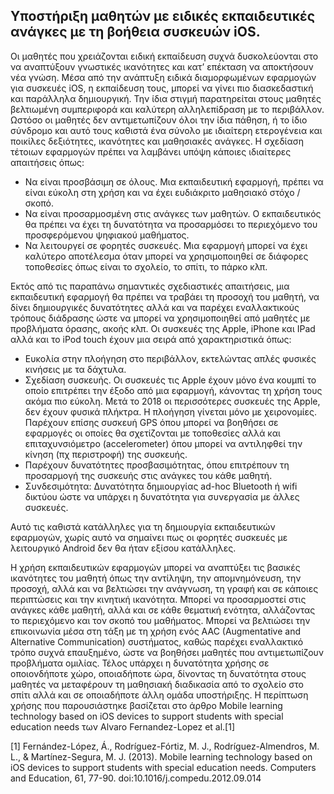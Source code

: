 ## Υποστήριξη μαθητών με ειδικές εκπαιδευτικές ανάγκες με τη βοήθεια συσκευών iOS.

Οι μαθητές που χρειάζονται ειδική εκπαίδευση συχνά δυσκολεύονται στο να αναπτύξουν γνωστικές ικανότητες και κατ’ επέκταση να αποκτήσουν νέα γνώση. Μέσα από την ανάπτυξη ειδικά διαμορφωμένων εφαρμογών για συσκευές iOS, η εκπαίδευση τους, μπορεί να γίνει πιο διασκεδαστική και παράλληλα δημιουργική. Την ίδια στιγμή παρατηρείται στους μαθητές βελτιωμένη συμπεριφορά και καλύτερη αλληλεπίδραση με το περιβάλλον. Ωστόσο οι μαθητές δεν αντιμετωπίζουν όλοι την ίδια πάθηση, ή το ίδιο σύνδρομο και αυτό τους καθιστά ένα σύνολο με ιδιαίτερη ετερογένεια και ποικίλες δεξιότητες, ικανότητες και μαθησιακές ανάγκες.
Η σχεδίαση τέτοιων εφαρμογών πρέπει να λαμβάνει υπόψη κάποιες ιδιαίτερες απαιτήσεις όπως:

* Να είναι προσβάσιμη σε όλους. Μια εκπαιδευτική εφαρμογή, πρέπει να είναι εύκολη στη χρήση και να έχει ευδιάκριτο μαθησιακό στόχο / σκοπό.
* Να είναι προσαρμοσμένη στις ανάγκες των μαθητών. Ο εκπαιδευτικός θα πρέπει να έχει τη δυνατότητα να προσαρμόσει το περιεχόμενο του προσφερόμενου ψηφιακού μαθήματος.
* Να λειτουργεί  σε φορητές συσκευές. Μια εφαρμογή μπορεί να έχει καλύτερο αποτέλεσμα όταν μπορεί να χρησιμοποιηθεί σε διάφορες τοποθεσίες όπως είναι το σχολείο, το σπίτι, το πάρκο κλπ.

Εκτός από τις παραπάνω σημαντικές σχεδιαστικές απαιτήσεις, μια εκπαιδευτική εφαρμογή θα πρέπει να τραβάει τη προσοχή του μαθητή, να δίνει δημιουργικές δυνατότητες αλλά και να παρέχει εναλλακτικούς τρόπους διάδρασης ώστε να μπορεί να χρησιμοποιηθεί από μαθητές με προβλήματα όρασης, ακοής κλπ.
Οι συσκευές της Apple, iPhone και IPad αλλά και το iPod touch έχουν μια σειρά από χαρακτηριστικά όπως:

* Ευκολία στην πλοήγηση στο περιβάλλον, εκτελώντας απλές φυσικές κινήσεις με τα δάχτυλα.
* Σχεδίαση συσκευής. Οι συσκευές τις Apple έχουν μόνο ένα κουμπί το οποίο επιτρέπει την έξοδο από μια εφαρμογή, κάνοντας τη χρήση τους ακόμα πιο εύκολη. Μετά το 2018 οι περισσότερες συσκευές της Apple, δεν έχουν φυσικά πλήκτρα. Η πλοήγηση γίνεται μόνο με χειρονομίες. Παρέχουν επίσης συσκευή GPS όπου μπορεί να βοηθήσει σε εφαρμογές οι οποίες θα σχετίζονται με τοποθεσίες αλλά και επιταχυνσιόμετρο (accelerometer) όπου μπορεί να αντιληφθεί την κίνηση (πχ περιστροφή) της συσκευής.
* Παρέχουν δυνατότητες προσβασιμότητας, όπου επιτρέπουν τη προσαρμογή της συσκευής στις ανάγκες του κάθε μαθητή.
* Συνδεσιμότητα: Δυνατότητα δημιουργίας  ad-hoc Bluetooth ή wifi δικτύου ώστε να υπάρχει η δυνατότητα για συνεργασία με άλλες συσκευές.

Αυτό τις καθιστά κατάλληλες για τη δημιουργία εκπαιδευτικών εφαρμογών, χωρίς αυτό να σημαίνει πως οι φορητές συσκευές με λειτουργικό Android δεν θα ήταν εξίσου κατάλληλες.

Η χρήση εκπαιδευτικών εφαρμογών μπορεί να αναπτύξει τις βασικές ικανότητες του μαθητή όπως την αντίληψη, την απομνημόνευση, την προσοχή, αλλά και να βελτιώσει την ανάγνωση, τη γραφή και σε κάποιες περιπτώσεις και την κινητική ικανότητα. Μπορεί να προσαρμοστεί στις ανάγκες κάθε μαθητή, αλλά και σε κάθε θεματική ενότητα, αλλάζοντας το περιεχόμενο και τον σκοπό του μαθήματος. Μπορεί να βελτιώσει την επικοινωνία μέσα στη τάξη με τη χρήση ενός AAC (Augmentative and Alternative Communication) συστήματος, καθώς παρέχει εναλλακτικό τρόπο συχνά επαυξημένο, ώστε να βοηθήσει μαθητές που αντιμετωπίζουν προβλήματα ομιλίας. Τέλος υπάρχει η δυνατότητα χρήσης σε οποιονδήποτε χώρο, οποιαδήποτε ώρα, δίνοντας τη δυνατότητα στους μαθητές να μεταφέρουν τη μαθησιακή διαδικασία από το σχολείο στο σπίτι αλλά και σε οποιαδήποτε άλλη ομάδα υποστήριξης.
Η περίπτωση χρήσης που παρουσιάστηκε βασίζεται στο άρθρο Mobile learning technology based on iOS devices to support students with special education needs των Alvaro Fernandez-Lopez et al.[1]

[1] Fernández-López, Á., Rodríguez-Fórtiz, M. J., Rodríguez-Almendros, M. L., & Martínez-Segura, M. J. (2013). Mobile learning technology based on iOS devices to support students with special education needs. Computers and Education, 61, 77-90. doi:10.1016/j.compedu.2012.09.014
